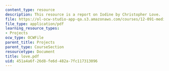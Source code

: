 ```yaml
---
content_type: resource
description: This resource is a report on Iodine by Christopher Love.
file: https://ol-ocw-studio-app-qa.s3.amazonaws.com/courses/12-091-medical-geology-geochemistry-an-exposure-january-iap-2006/451a4a6f26d8fe6d482a7fc117313096_love.pdf
file_type: application/pdf
learning_resource_types:
- Projects
ocw_type: OCWFile
parent_title: Projects
parent_type: CourseSection
resourcetype: Document
title: love.pdf
uid: 451a4a6f-26d8-fe6d-482a-7fc117313096
---
```

